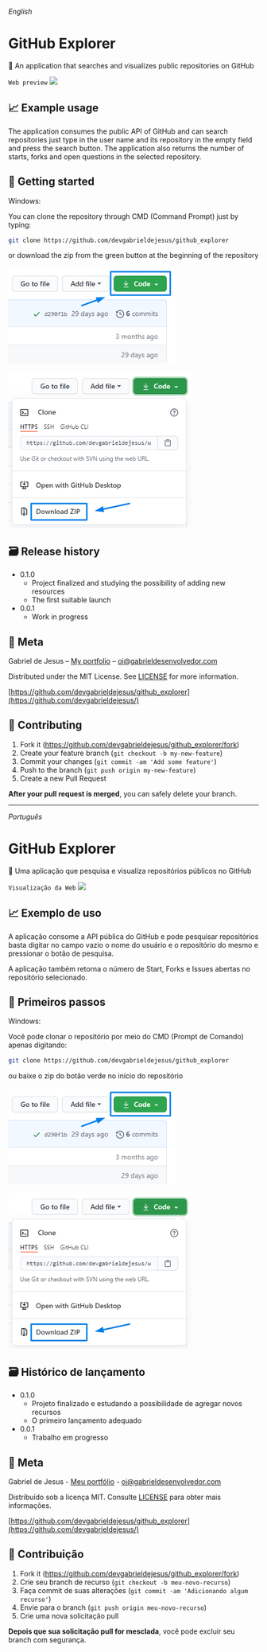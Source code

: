 _English_

# GitHub Explorer

🐙 An application that searches and visualizes public repositories on GitHub

`Web preview`
![](web-preview.gif)

## 📈 Example usage

The application consumes the public API of GitHub and can search repositories just type in the user name and its repository in the empty field and press the search button.
The application also returns the number of starts, forks and open questions in the selected repository.

## 🚀 Getting started

Windows:

You can clone the repository through CMD (Command Prompt) just by typing:

```sh
git clone https://github.com/devgabrieldejesus/github_explorer
```

or download the zip from the green button at the beginning of the repository

![](clone.png)

![](clone-zip.png)

## 🗃 Release history

- 0.1.0
  - Project finalized and studying the possibility of adding new resources
  - The first suitable launch
- 0.0.1
  - Work in progress

## 📝 Meta

Gabriel de Jesus – [My portfolio](https://gabrieldesenvolvedor.com/) – oi@gabrieldesenvolvedor.com

Distributed under the MIT License. See [LICENSE](LICENSE) for more information.

[https://github.com/devgabrieldejesus/github_explorer](https://github.com/devgabrieldejesus/)

## 🚀 Contributing

1. Fork it (<https://github.com/devgabrieldejesus/github_explorer/fork>)
2. Create your feature branch (`git checkout -b my-new-feature`)
3. Commit your changes (`git commit -am 'Add some feature'`)
4. Push to the branch (`git push origin my-new-feature`)
5. Create a new Pull Request

**After your pull request is merged**, you can safely delete your branch.

---

_Português_

# GitHub Explorer

🐙 Uma aplicação que pesquisa e visualiza repositórios públicos no GitHub

`Visualização da Web`
![](web-preview.gif)

## 📈 Exemplo de uso

A aplicação consome a API pública do GitHub e pode pesquisar repositórios basta digitar no campo vazio o nome do usuário e o repositório do mesmo e pressionar o botão de pesquisa.

A aplicação também retorna o número de Start, Forks e Issues abertas no repositório selecionado.

## 🚀 Primeiros passos

Windows:

Você pode clonar o repositório por meio do CMD (Prompt de Comando) apenas digitando:

```sh
git clone https://github.com/devgabrieldejesus/github_explorer
```

ou baixe o zip do botão verde no início do repositório

![](clone.png)

![](clone-zip.png)

## 🗃 Histórico de lançamento

- 0.1.0
  - Projeto finalizado e estudando a possibilidade de agregar novos recursos
  - O primeiro lançamento adequado
- 0.0.1
  - Trabalho em progresso

## 📝 Meta

Gabriel de Jesus - [Meu portfólio](https://gabrieldesenvolvedor.com/) - oi@gabrieldesenvolvedor.com

Distribuído sob a licença MIT. Consulte [LICENSE](LICENSE) para obter mais informações.

[https://github.com/devgabrieldejesus/github_explorer](https://github.com/devgabrieldejesus/)

## 🚀 Contribuição

1. Fork it (<https://github.com/devgabrieldejesus/github_explorer/fork>)
2. Crie seu branch de recurso (`git checkout -b meu-novo-recurso`)
3. Faça commit de suas alterações (`git commit -am 'Adicionando algum recurso'`)
4. Envie para o branch (`git push origin meu-novo-recurso`)
5. Crie uma nova solicitação pull

**Depois que sua solicitação pull for mesclada**, você pode excluir seu branch com segurança.
